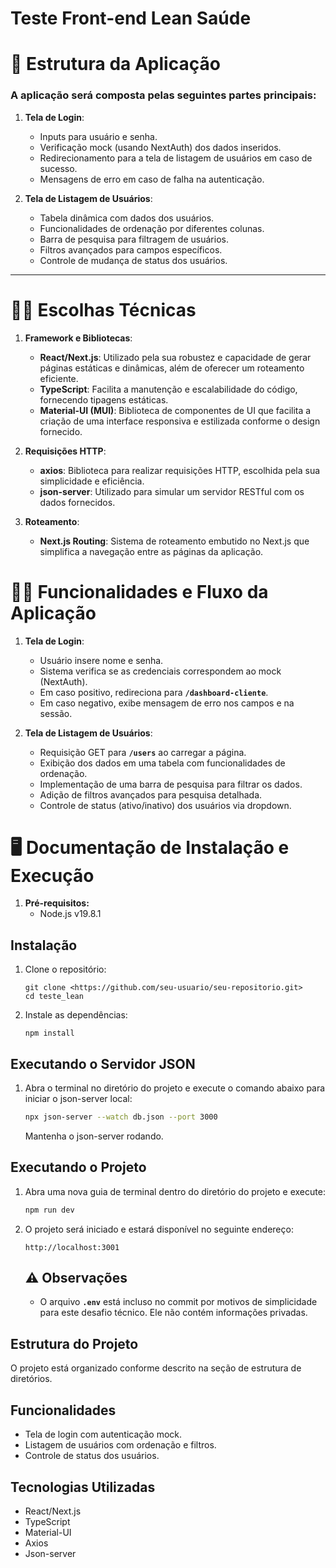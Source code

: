 # Teste Front-end Lean Saúde

# **👾** **Estrutura da Aplicação**

### A aplicação será composta pelas seguintes partes principais:

1. **Tela de Login**:
    - Inputs para usuário e senha.
    - Verificação mock (usando NextAuth) dos dados inseridos.
    - Redirecionamento para a tela de listagem de usuários em caso de sucesso.
    - Mensagens de erro em caso de falha na autenticação.
    
2. **Tela de Listagem de Usuários**:
    - Tabela dinâmica com dados dos usuários.
    - Funcionalidades de ordenação por diferentes colunas.
    - Barra de pesquisa para filtragem de usuários.
    - Filtros avançados para campos específicos.
    - Controle de mudança de status dos usuários.

---

# **👩‍💻** **Escolhas Técnicas**

1. **Framework e Bibliotecas**:
    - **React/Next.js**: Utilizado pela sua robustez e capacidade de gerar páginas estáticas e dinâmicas, além de oferecer um roteamento eficiente.
    - **TypeScript**: Facilita a manutenção e escalabilidade do código, fornecendo tipagens estáticas.
    - **Material-UI (MUI)**: Biblioteca de componentes de UI que facilita a criação de uma interface responsiva e estilizada conforme o design fornecido.
    
2. **Requisições HTTP**:
    - **axios**: Biblioteca para realizar requisições HTTP, escolhida pela sua simplicidade e eficiência.
    - **json-server**: Utilizado para simular um servidor RESTful com os dados fornecidos.
    
3. **Roteamento**:
    - **Next.js Routing**: Sistema de roteamento embutido no Next.js que simplifica a navegação entre as páginas da aplicação.
    

# **👩‍💻** **Funcionalidades e Fluxo da Aplicação**

1. **Tela de Login**:
    - Usuário insere nome e senha.
    - Sistema verifica se as credenciais correspondem ao mock (NextAuth).
    - Em caso positivo, redireciona para **`/dashboard-cliente`**.
    - Em caso negativo, exibe mensagem de erro nos campos e na sessão.
    
2. **Tela de Listagem de Usuários**:
    - Requisição GET para **`/users`** ao carregar a página.
    - Exibição dos dados em uma tabela com funcionalidades de ordenação.
    - Implementação de uma barra de pesquisa para filtrar os dados.
    - Adição de filtros avançados para pesquisa detalhada.
    - Controle de status (ativo/inativo) dos usuários via dropdown.
    

# **🖥 Documentação de Instalação e Execução**

1.  **Pré-requisitos:**
    - Node.js v19.8.1
    

## Instalação

1. Clone o repositório:
    
    ```
    git clone <https://github.com/seu-usuario/seu-repositorio.git>
    cd teste_lean
    ```
    
2. Instale as dependências:
    
    ```
    npm install
    ```
    

## **Executando o Servidor JSON**

1. Abra o terminal no diretório do projeto e execute o comando abaixo para iniciar o json-server local:
    
    ```bash
    npx json-server --watch db.json --port 3000
    ```
    
    Mantenha o json-server rodando.
    

## **Executando o Projeto**

1. Abra uma nova guia de terminal dentro do diretório do projeto e execute:
    
    ```bash
    npm run dev
    ```
    
2. O projeto será iniciado e estará disponível no seguinte endereço:
    
    ```arduino
    http://localhost:3001
    ```
    
    ## **⚠️ Observações**
    
    - O arquivo **`.env`** está incluso no commit por motivos de simplicidade para este desafio técnico. Ele não contém informações privadas.
    

## **Estrutura do Projeto**

O projeto está organizado conforme descrito na seção de estrutura de diretórios.

## **Funcionalidades**

- Tela de login com autenticação mock.
- Listagem de usuários com ordenação e filtros.
- Controle de status dos usuários.

## **Tecnologias Utilizadas**

- React/Next.js
- TypeScript
- Material-UI
- Axios
- Json-server
